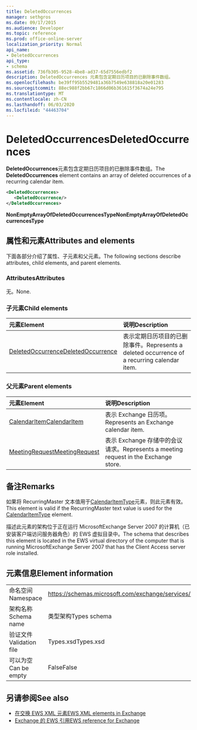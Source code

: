 ```yaml
---
title: DeletedOccurrences
manager: sethgros
ms.date: 09/17/2015
ms.audience: Developer
ms.topic: reference
ms.prod: office-online-server
localization_priority: Normal
api_name:
- DeletedOccurrences
api_type:
- schema
ms.assetid: 736fb305-9528-4be8-ad37-65d7556edbf2
description: DeletedOccurrences 元素包含定期日历项目的已删除事件数组。
ms.openlocfilehash: be39ff95b5529481a36b7549e638818a20e01283
ms.sourcegitcommit: 88ec988f2bb67c1866d06b361615f3674a24e795
ms.translationtype: MT
ms.contentlocale: zh-CN
ms.lasthandoff: 06/03/2020
ms.locfileid: "44463704"
---
```

# <a name="deletedoccurrences"></a><span data-ttu-id="33a61-103">DeletedOccurrences</span><span class="sxs-lookup"><span data-stu-id="33a61-103">DeletedOccurrences</span></span>

<span data-ttu-id="33a61-104">**DeletedOccurrences**元素包含定期日历项目的已删除事件数组。</span><span class="sxs-lookup"><span data-stu-id="33a61-104">The **DeletedOccurrences** element contains an array of deleted occurrences of a recurring calendar item.</span></span> 
  
```xml
<DeletedOccurrences>
   <DeletedOccurrence/>
</DeletedOccurrences>
```

 <span data-ttu-id="33a61-105">**NonEmptyArrayOfDeletedOccurrencesType**</span><span class="sxs-lookup"><span data-stu-id="33a61-105">**NonEmptyArrayOfDeletedOccurrencesType**</span></span>
## <a name="attributes-and-elements"></a><span data-ttu-id="33a61-106">属性和元素</span><span class="sxs-lookup"><span data-stu-id="33a61-106">Attributes and elements</span></span>

<span data-ttu-id="33a61-107">下面各部分介绍了属性、子元素和父元素。</span><span class="sxs-lookup"><span data-stu-id="33a61-107">The following sections describe attributes, child elements, and parent elements.</span></span>
  
### <a name="attributes"></a><span data-ttu-id="33a61-108">Attributes</span><span class="sxs-lookup"><span data-stu-id="33a61-108">Attributes</span></span>

<span data-ttu-id="33a61-109">无。</span><span class="sxs-lookup"><span data-stu-id="33a61-109">None.</span></span>
  
### <a name="child-elements"></a><span data-ttu-id="33a61-110">子元素</span><span class="sxs-lookup"><span data-stu-id="33a61-110">Child elements</span></span>

|<span data-ttu-id="33a61-111">**元素**</span><span class="sxs-lookup"><span data-stu-id="33a61-111">**Element**</span></span>|<span data-ttu-id="33a61-112">**说明**</span><span class="sxs-lookup"><span data-stu-id="33a61-112">**Description**</span></span>|
|:-----|:-----|
|[<span data-ttu-id="33a61-113">DeletedOccurrence</span><span class="sxs-lookup"><span data-stu-id="33a61-113">DeletedOccurrence</span></span>](deletedoccurrence.md) <br/> |<span data-ttu-id="33a61-114">表示定期日历项目的已删除事件。</span><span class="sxs-lookup"><span data-stu-id="33a61-114">Represents a deleted occurrence of a recurring calendar item.</span></span>  <br/> |
   
### <a name="parent-elements"></a><span data-ttu-id="33a61-115">父元素</span><span class="sxs-lookup"><span data-stu-id="33a61-115">Parent elements</span></span>

|<span data-ttu-id="33a61-116">**元素**</span><span class="sxs-lookup"><span data-stu-id="33a61-116">**Element**</span></span>|<span data-ttu-id="33a61-117">**说明**</span><span class="sxs-lookup"><span data-stu-id="33a61-117">**Description**</span></span>|
|:-----|:-----|
|[<span data-ttu-id="33a61-118">CalendarItem</span><span class="sxs-lookup"><span data-stu-id="33a61-118">CalendarItem</span></span>](calendaritem.md) <br/> |<span data-ttu-id="33a61-119">表示 Exchange 日历项。</span><span class="sxs-lookup"><span data-stu-id="33a61-119">Represents an Exchange calendar item.</span></span>  <br/> |
|[<span data-ttu-id="33a61-120">MeetingRequest</span><span class="sxs-lookup"><span data-stu-id="33a61-120">MeetingRequest</span></span>](meetingrequest.md) <br/> |<span data-ttu-id="33a61-121">表示 Exchange 存储中的会议请求。</span><span class="sxs-lookup"><span data-stu-id="33a61-121">Represents a meeting request in the Exchange store.</span></span>  <br/> |
   
## <a name="remarks"></a><span data-ttu-id="33a61-122">备注</span><span class="sxs-lookup"><span data-stu-id="33a61-122">Remarks</span></span>

<span data-ttu-id="33a61-123">如果将 RecurringMaster 文本值用于[CalendarItemType](calendaritemtype.md)元素，则此元素有效。</span><span class="sxs-lookup"><span data-stu-id="33a61-123">This element is valid if the RecurringMaster text value is used for the [CalendarItemType](calendaritemtype.md) element.</span></span> 
  
<span data-ttu-id="33a61-124">描述此元素的架构位于正在运行 MicrosoftExchange Server 2007 的计算机（已安装客户端访问服务器角色）的 EWS 虚拟目录中。</span><span class="sxs-lookup"><span data-stu-id="33a61-124">The schema that describes this element is located in the EWS virtual directory of the computer that is running MicrosoftExchange Server 2007 that has the Client Access server role installed.</span></span>
  
## <a name="element-information"></a><span data-ttu-id="33a61-125">元素信息</span><span class="sxs-lookup"><span data-stu-id="33a61-125">Element information</span></span>

|||
|:-----|:-----|
|<span data-ttu-id="33a61-126">命名空间</span><span class="sxs-lookup"><span data-stu-id="33a61-126">Namespace</span></span>  <br/> |https://schemas.microsoft.com/exchange/services/2006/types  <br/> |
|<span data-ttu-id="33a61-127">架构名称</span><span class="sxs-lookup"><span data-stu-id="33a61-127">Schema name</span></span>  <br/> |<span data-ttu-id="33a61-128">类型架构</span><span class="sxs-lookup"><span data-stu-id="33a61-128">Types schema</span></span>  <br/> |
|<span data-ttu-id="33a61-129">验证文件</span><span class="sxs-lookup"><span data-stu-id="33a61-129">Validation file</span></span>  <br/> |<span data-ttu-id="33a61-130">Types.xsd</span><span class="sxs-lookup"><span data-stu-id="33a61-130">Types.xsd</span></span>  <br/> |
|<span data-ttu-id="33a61-131">可以为空</span><span class="sxs-lookup"><span data-stu-id="33a61-131">Can be empty</span></span>  <br/> |<span data-ttu-id="33a61-132">False</span><span class="sxs-lookup"><span data-stu-id="33a61-132">False</span></span>  <br/> |
   
## <a name="see-also"></a><span data-ttu-id="33a61-133">另请参阅</span><span class="sxs-lookup"><span data-stu-id="33a61-133">See also</span></span>

- [<span data-ttu-id="33a61-134">在交换 EWS XML 元素</span><span class="sxs-lookup"><span data-stu-id="33a61-134">EWS XML elements in Exchange</span></span>](ews-xml-elements-in-exchange.md)  
- [<span data-ttu-id="33a61-135">Exchange 的 EWS 引用</span><span class="sxs-lookup"><span data-stu-id="33a61-135">EWS reference for Exchange</span></span>](ews-reference-for-exchange.md)

